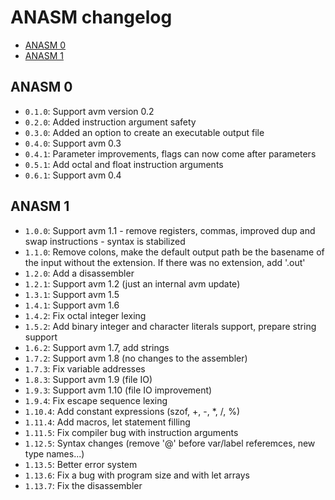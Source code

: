 # ANASM changelog
* [ANASM 0](#anasm-0)
* [ANASM 1](#anasm-1)

## ANASM 0
- `0.1.0`: Support avm version 0.2
- `0.2.0`: Added instruction argument safety
- `0.3.0`: Added an option to create an executable output file
- `0.4.0`: Support avm 0.3
- `0.4.1`: Parameter improvements, flags can now come after parameters
- `0.5.1`: Add octal and float instruction arguments
- `0.6.1`: Support avm 0.4

## ANASM 1
- `1.0.0`:  Support avm 1.1 - remove registers, commas, improved dup and swap instructions - syntax
            is stabilized
- `1.1.0`:  Remove colons, make the default output path be the basename of the input without the
            extension. If there was no extension, add '.out'
- `1.2.0`:  Add a disassembler
- `1.2.1`:  Support avm 1.2 (just an internal avm update)
- `1.3.1`:  Support avm 1.5
- `1.4.1`:  Support avm 1.6
- `1.4.2`:  Fix octal integer lexing
- `1.5.2`:  Add binary integer and character literals support, prepare string support
- `1.6.2`:  Support avm 1.7, add strings
- `1.7.2`:  Support avm 1.8 (no changes to the assembler)
- `1.7.3`:  Fix variable addresses
- `1.8.3`:  Support avm 1.9 (file IO)
- `1.9.3`:  Support avm 1.10 (file IO improvement)
- `1.9.4`:  Fix escape sequence lexing
- `1.10.4`: Add constant expressions (szof, +, -, *, /, %)
- `1.11.4`: Add macros, let statement filling
- `1.11.5`: Fix compiler bug with instruction arguments
- `1.12.5`: Syntax changes (remove '@' before var/label referemces, new type names...)
- `1.13.5`: Better error system
- `1.13.6`: Fix a bug with program size and with let arrays
- `1.13.7`: Fix the disassembler
